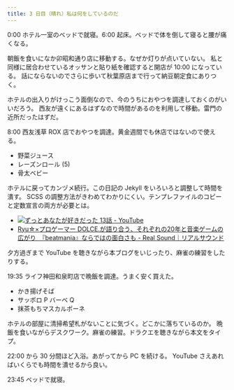```yaml
---
title: 3 日目（晴れ）私は何をしているのだ
---
```


0:00 ホテル一室のベッドで就寝。6:00 起床。ベッドで体を倒して寝ると腰が痛くなる。

朝飯を食いになか卯昭和通り店に移動する。なぜか灯りが点いていない。
私と同様に居合わせているオッサンと貼り紙を確認すると開店が 10:00 になっている。
話にならないのでさらに歩いて秋葉原店まで行って納豆朝定食にありつく。

ホテルの出入りがけっこう面倒なので、今のうちにおやつを調達しておくのがいいだろう。
西友が遠くにあるはずなので時間があるのを利用して移動。雷門の近所だったはずだ。

8:00 西友浅草 ROX 店でおやつを調達。黄金週間でも休店ではないので使える。

* 野菜ジュース
* レーズンロール (5)
* 骨太ベビー

ホテルに戻ってカンヅメ続行。この日記の Jekyll をいろいろと調整して時間を潰す。
SCSS の調整方法がきわめてわかりにくい。テンプレファイルのコピーと定数宣言の両方が必要とは。

* [![ずっとあなたが好きだった 13話 - YouTube](http://img.youtube.com/vi/WMee0TetK8U/1.jpg)](https://www.youtube.com/watch?v=WMee0TetK8U)
* [Ryu☆×プロゲーマー DOLCE.が語り合う、それぞれの20年と音楽ゲームの広がり　『beatmania』ならではの面白さも - Real Sound｜リアルサウンド](https://realsound.jp/2020/04/post-545659.html)

夕方過ぎまで YouTube を聴きながら本ブログをいじったり、麻雀の練習をしたりする。

19:35 ライフ神田和泉町店で晩飯を調達。うまく安く買えた。

* かき揚げそば
* サッポロ P バーベ Q
* 抹茶もちマスカルポーネ

ホテルの部屋に清掃希望札がないことに気づく。どこかに落ちているのか。
晩飯を食いながらデスクワーク。麻雀の練習。ドラクエを聴きながら本文をタイプ。

22:00 から 30 分間ほど入浴。あがってから PC を続ける。
YouTube さえあればいくらでも時間を潰せるから良い。

23:45 ベッドで就寝。
